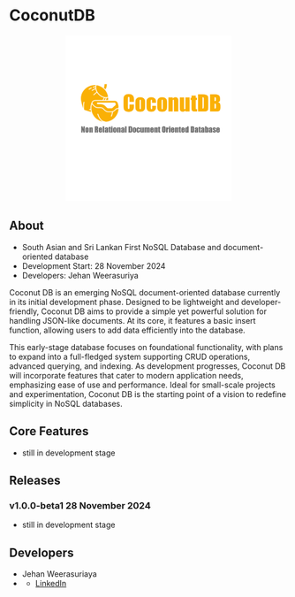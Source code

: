 # CoconutDB

<p align="center">
  <img src="./assest/CoconutDBnobg.png" alt="Alt text" height="300">
</p>


## About

- South Asian and Sri Lankan First NoSQL Database and document-oriented database
- Development Start: 28 November 2024
- Developers: Jehan Weerasuriya


Coconut DB is an emerging NoSQL document-oriented database currently in its initial development phase. Designed to be lightweight and developer-friendly, Coconut DB aims to provide a simple yet powerful solution for handling JSON-like documents. At its core, it features a basic insert function, allowing users to add data efficiently into the database.

This early-stage database focuses on foundational functionality, with plans to expand into a full-fledged system supporting CRUD operations, advanced querying, and indexing. As development progresses, Coconut DB will incorporate features that cater to modern application needs, emphasizing ease of use and performance. Ideal for small-scale projects and experimentation, Coconut DB is the starting point of a vision to redefine simplicity in NoSQL databases.


## Core Features

- still in development stage

## Releases

### v1.0.0-beta1 28 November 2024

- still in development stage


## Developers

- Jehan Weerasuriaya
- - [LinkedIn](https://www.linkedin.com/in/jehanweerasuriya/)

